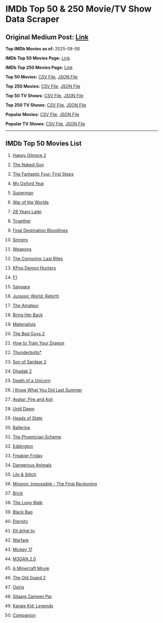 # IMDb Top 50 & 250 Movie/TV Show Data Scraper

## Original Medium Post: [Link](https://medium.com/@nishantsahoo/which-movie-should-i-watch-5c83a3c0f5b1)

**Top IMDb Movies as of:** 2025-08-08

**IMDb Top 50 Movies Page:** [Link](https://www.imdb.com/search/title/?title_type=feature&release_date=2025-01-01,2025-12-31)

**IMDb Top 250 Movies Page:** [Link](https://www.imdb.com/chart/top/)

**Top 50 Movies:** [CSV File](/data/top50/movies.csv), [JSON File](/data/top50/movies.json)

**Top 250 Movies:** [CSV File](/data/top250/movies.csv), [JSON File](/data/top250/movies.json)

**Top 50 TV Shows:** [CSV File](/data/top50/shows.csv), [JSON File](/data/top50/shows.json)

**Top 250 TV Shows:** [CSV File](/data/top250/shows.csv), [JSON File](/data/top250/shows.json)

**Popular Movies:** [CSV File](/data/popular/movies.csv), [JSON File](/data/popular/movies.json)

**Popular TV Shows:** [CSV File](/data/popular/shows.csv), [JSON File](/data/popular/shows.json)

---

## IMDb Top 50 Movies List

1. [Happy Gilmore 2](https://www.imdb.com/title/tt31868189/)

2. [The Naked Gun](https://www.imdb.com/title/tt3402138/)

3. [The Fantastic Four: First Steps](https://www.imdb.com/title/tt10676052/)

4. [My Oxford Year](https://www.imdb.com/title/tt4978342/)

5. [Superman](https://www.imdb.com/title/tt5950044/)

6. [War of the Worlds](https://www.imdb.com/title/tt13186306/)

7. [28 Years Later](https://www.imdb.com/title/tt10548174/)

8. [Together](https://www.imdb.com/title/tt31184028/)

9. [Final Destination Bloodlines](https://www.imdb.com/title/tt9619824/)

10. [Sinners](https://www.imdb.com/title/tt31193180/)

11. [Weapons](https://www.imdb.com/title/tt26581740/)

12. [The Conjuring: Last Rites](https://www.imdb.com/title/tt22898462/)

13. [KPop Demon Hunters](https://www.imdb.com/title/tt14205554/)

14. [F1](https://www.imdb.com/title/tt16311594/)

15. [Saiyaara](https://www.imdb.com/title/tt28037987/)

16. [Jurassic World: Rebirth](https://www.imdb.com/title/tt31036941/)

17. [The Amateur](https://www.imdb.com/title/tt0899043/)

18. [Bring Her Back](https://www.imdb.com/title/tt32246771/)

19. [Materialists](https://www.imdb.com/title/tt30253473/)

20. [The Bad Guys 2](https://www.imdb.com/title/tt30017619/)

21. [How to Train Your Dragon](https://www.imdb.com/title/tt26743210/)

22. [Thunderbolts\*](https://www.imdb.com/title/tt20969586/)

23. [Son of Sardaar 2](https://www.imdb.com/title/tt29429860/)

24. [Dhadak 2](https://www.imdb.com/title/tt13451410/)

25. [Death of a Unicorn](https://www.imdb.com/title/tt28443655/)

26. [I Know What You Did Last Summer](https://www.imdb.com/title/tt4045450/)

27. [Avatar: Fire and Ash](https://www.imdb.com/title/tt1757678/)

28. [Until Dawn](https://www.imdb.com/title/tt30955489/)

29. [Heads of State](https://www.imdb.com/title/tt13357520/)

30. [Ballerina](https://www.imdb.com/title/tt7181546/)

31. [The Phoenician Scheme](https://www.imdb.com/title/tt30840798/)

32. [Eddington](https://www.imdb.com/title/tt31176520/)

33. [Freakier Friday](https://www.imdb.com/title/tt31956415/)

34. [Dangerous Animals](https://www.imdb.com/title/tt32299316/)

35. [Lilo & Stitch](https://www.imdb.com/title/tt11655566/)

36. [Mission: Impossible - The Final Reckoning](https://www.imdb.com/title/tt9603208/)

37. [Brick](https://www.imdb.com/title/tt31806049/)

38. [The Long Walk](https://www.imdb.com/title/tt10374610/)

39. [Black Bag](https://www.imdb.com/title/tt30988739/)

40. [Eternity](https://www.imdb.com/title/tt24950660/)

41. [Ett ärligt liv](https://www.imdb.com/title/tt29383300/)

42. [Warfare](https://www.imdb.com/title/tt31434639/)

43. [Mickey 17](https://www.imdb.com/title/tt12299608/)

44. [M3GAN 2.0](https://www.imdb.com/title/tt26342662/)

45. [A Minecraft Movie](https://www.imdb.com/title/tt3566834/)

46. [The Old Guard 2](https://www.imdb.com/title/tt14961624/)

47. [Osiris](https://www.imdb.com/title/tt31179712/)

48. [Sitaare Zameen Par](https://www.imdb.com/title/tt29471573/)

49. [Karate Kid: Legends](https://www.imdb.com/title/tt1674782/)

50. [Companion](https://www.imdb.com/title/tt26584495/)
